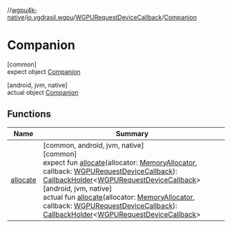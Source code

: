 //[wgpu4k-native](../../../../index.md)/[io.ygdrasil.wgpu](../../index.md)/[WGPURequestDeviceCallback](../index.md)/[Companion](index.md)

# Companion

[common]\
expect object [Companion](index.md)

[android, jvm, native]\
actual object [Companion](index.md)

## Functions

| Name | Summary |
|---|---|
| [allocate](allocate.md) | [common, android, jvm, native]<br>[common]<br>expect fun [allocate](allocate.md)(allocator: [MemoryAllocator](../../../ffi/-memory-allocator/index.md), callback: [WGPURequestDeviceCallback](../index.md)): [CallbackHolder](../../../ffi/-callback-holder/index.md)&lt;[WGPURequestDeviceCallback](../index.md)&gt;<br>[android, jvm, native]<br>actual fun [allocate](allocate.md)(allocator: [MemoryAllocator](../../../ffi/-memory-allocator/index.md), callback: [WGPURequestDeviceCallback](../index.md)): [CallbackHolder](../../../ffi/-callback-holder/index.md)&lt;[WGPURequestDeviceCallback](../index.md)&gt; |